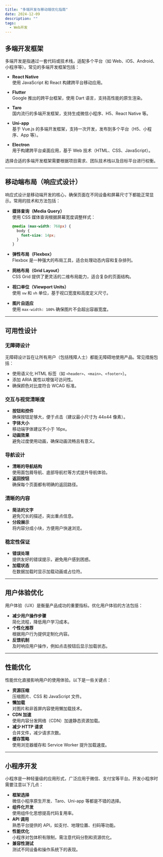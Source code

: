 ```yaml
---
title: "多端开发与移动端优化指南"
date: 2024-12-09
description: ""
tags:
  - Web开发
---
```


## 多端开发框架

多端开发是指通过一套代码或技术栈，适配多个平台（如 Web、iOS、Android、小程序等）。常见的多端开发框架包括：

- **React Native**  
  使用 JavaScript 和 React 构建跨平台移动应用。
  
- **Flutter**  
  Google 推出的跨平台框架，使用 Dart 语言，支持高性能的原生渲染。

- **Taro**  
  国内流行的多端开发框架，支持生成微信小程序、H5、React Native 等。

- **Uni-app**  
  基于 Vue.js 的多端开发框架，支持一次开发，发布到多个平台（H5、小程序、App 等）。

- **Electron**  
  用于构建跨平台桌面应用，基于 Web 技术（HTML、CSS、JavaScript）。

选择合适的多端开发框架需要根据项目需求、团队技术栈以及目标平台进行权衡。

---

## 移动端布局（响应式设计）

响应式设计是移动端开发的核心，确保页面在不同设备和屏幕尺寸下都能正常显示。常用的技术和方法包括：

- **媒体查询（Media Query）**  
  使用 CSS 媒体查询根据屏幕宽度调整样式：
  ```css
  @media (max-width: 768px) {
    body {
      font-size: 14px;
    }
  }
  ```

- **弹性布局（Flexbox）**  
  Flexbox 是一种强大的布局工具，适合处理动态内容和复杂排列。

- **网格布局（Grid Layout）**  
  CSS Grid 提供了更灵活的二维布局能力，适合复杂的页面结构。

- **视口单位（Viewport Units）**  
  使用 `vw` 和 `vh` 单位，基于视口宽度和高度定义尺寸。

- **图片自适应**  
  使用 `max-width: 100%` 确保图片不会超出容器宽度。

---

## 可用性设计

### 无障碍设计
无障碍设计旨在让所有用户（包括残障人士）都能无障碍地使用产品。常见措施包括：
- 使用语义化 HTML 标签（如 `<header>`、`<main>`、`<footer>`）。
- 添加 ARIA 属性以增强可访问性。
- 确保颜色对比度符合 WCAG 标准。

### 交互与视觉清晰度
- **按钮和控件**  
  确保按钮足够大，便于点击（建议最小尺寸为 44x44 像素）。
- **字体大小**  
  移动端字体建议不小于 16px。
- **动画效果**  
  避免过度使用动画，确保动画流畅且有意义。

### 导航设计
- **清晰的导航结构**  
  使用面包屑导航、底部导航栏等方式提升导航体验。
- **返回按钮**  
  确保每个页面都有明确的返回路径。

### 清晰的内容
- **简洁的文字**  
  避免冗长的描述，突出重点信息。
- **分段展示**  
  将内容分成小块，方便用户快速浏览。

### 稳定性保证
- **错误处理**  
  提供友好的错误提示，避免用户感到困惑。
- **加载状态**  
  在数据加载时显示加载动画或占位符。

---

## 用户体验优化

用户体验（UX）是衡量产品成功的重要指标。优化用户体验的方法包括：
- **减少用户操作步骤**  
  简化流程，降低用户学习成本。
- **个性化推荐**  
  根据用户行为提供定制化内容。
- **反馈机制**  
  及时响应用户操作，例如点击按钮后显示加载状态。

---

## 性能优化

性能优化直接影响用户的使用体验。以下是一些关键点：
- **资源压缩**  
  压缩图片、CSS 和 JavaScript 文件。
- **懒加载**  
  对图片和非首屏内容使用懒加载技术。
- **CDN 加速**  
  使用内容分发网络（CDN）加速静态资源加载。
- **减少 HTTP 请求**  
  合并文件，减少请求次数。
- **缓存策略**  
  使用浏览器缓存和 Service Worker 提升加载速度。

---

## 小程序开发

小程序是一种轻量级的应用形式，广泛应用于微信、支付宝等平台。开发小程序时需要注意以下几点：
- **框架选择**  
  微信小程序原生开发、Taro、Uni-app 等都是不错的选择。
- **组件化开发**  
  使用组件化思想提高代码复用率。
- **API 调用**  
  熟悉平台提供的 API，如支付、地理位置、扫码等功能。
- **性能优化**  
  小程序对包体积有限制，需注意代码分割和资源优化。
- **兼容性测试**  
  测试不同设备和操作系统下的表现。

